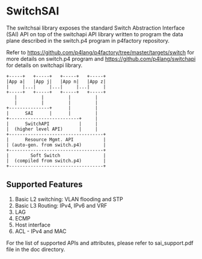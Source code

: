 SwitchSAI
=========

The switchsai library exposes the standard Switch Abstraction Interface (SAI) API on top of the switchapi API library written to program the data plane described in the switch.p4 program in p4factory repository.

Refer to https://github.com/p4lang/p4factory/tree/master/targets/switch for more details on switch.p4 program and https://github.com/p4lang/switchapi for details on switchapi library.

    +-----+   +-----+   +-----+   +-----+
    |App a|   |App j|   |App n|   |App z|
    |     |...|     |...|     |...|     |
    +-----+   +-----+   +-----+   +-----+
       |         |         |         |
       |         |         |         |
    +---------------+      |         |
    |      SAI      |      |         |
    +--------------------------+     |
    |      SwitchAPI           |     |
    |  (higher level API)      |     |
    +-----------------------------------+
    |      Resource Mgmt. API           |
    | (auto-gen. from switch.p4)        |
    +-----------------------------------+
    |        Soft Switch                |
    |  (compiled from switch.p4)        |
    +-----------------------------------+

Supported Features
------------------

1. Basic L2 switching: VLAN flooding and STP
2. Basic L3 Routing: IPv4, IPv6 and VRF
3. LAG
4. ECMP
5. Host interface
6. ACL - IPv4 and MAC

For the list of supported APIs and attributes, please refer to sai_support.pdf file in the doc directory.
